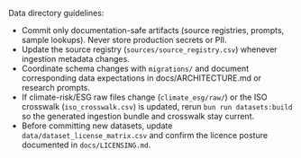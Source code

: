 Data directory guidelines:
- Commit only documentation-safe artifacts (source registries, prompts, sample lookups). Never store production secrets or PII.
- Update the source registry (`sources/source_registry.csv`) whenever ingestion metadata changes.
- Coordinate schema changes with `migrations/` and document corresponding data expectations in docs/ARCHITECTURE.md or research prompts.
- If climate-risk/ESG raw files change (`climate_esg/raw/`) or the ISO crosswalk (`iso_crosswalk.csv`) is updated, rerun `bun run datasets:build` so the generated ingestion bundle and crosswalk stay current.
- Before committing new datasets, update `data/dataset_license_matrix.csv` and confirm the licence posture documented in `docs/LICENSING.md`.
